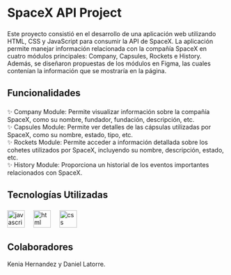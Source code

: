 <h1 align="left">SpaceX API Project</h1>

###

<p align="left">Este proyecto consistió en el desarrollo de una aplicación web utilizando HTML, CSS y JavaScript para consumir la API de SpaceX. La aplicación permite manejar información relacionada con la compañía SpaceX en cuatro módulos principales: Company, Capsules, Rockets e History. Además, se diseñaron propuestas de los módulos en Figma, las cuales contenían la información que se mostraría en la página.</p>

###

<h2 align="left">Funcionalidades</h2>

###

<p align="left">✨ Company Module: Permite visualizar información sobre la compañía SpaceX, como su nombre, fundador, fundación, descripción, etc.<br>✨ Capsules Module: Permite ver detalles de las cápsulas utilizadas por SpaceX, como su nombre, estado, tipo, etc.<br>✨ Rockets Module: Permite acceder a información detallada sobre los cohetes utilizados por SpaceX, incluyendo su nombre, descripción, estado, etc.<br>✨ History Module: Proporciona un historial de los eventos importantes relacionados con SpaceX.</p>

###

<h2 align="left">Tecnologías Utilizadas</h2>

###

<div align="left">
  <img src="https://cdn.jsdelivr.net/gh/devicons/devicon/icons/javascript/javascript-original.svg" height="40" alt="javascript logo"  />
  <img width="12" />
  <img src="https://cdn-icons-png.flaticon.com/512/174/174854.png" height="40" alt="html logo"  />
  <img width="12" />
  <img src="https://cdn.icon-icons.com/icons2/2415/PNG/512/css_plain_logo_icon_146573.png" height="40" alt="css logo"  />
  <img width="12" />
</div>

###

<h2 align="left">Colaboradores</h2>

<p align="left">Kenia Hernandez y Daniel Latorre.</p>

###
